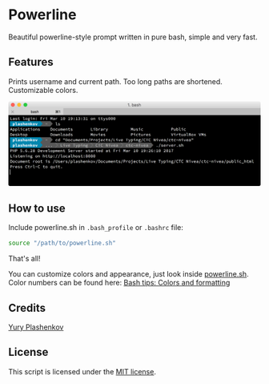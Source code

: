 # Powerline

Beautiful powerline-style prompt written in pure bash, simple and very fast.

## Features

Prints username and current path. Too long paths are shortened. Customizable colors.

![image](screenshots/screenshot.png)

## How to use

Include powerline.sh in `.bash_profile` or `.bashrc` file:

```bash
source "/path/to/powerline.sh"
```

That's all!

You can customize colors and appearance, just look inside [powerline.sh](powerline.sh).  
Color numbers can be found here: [Bash tips: Colors and formatting](http://misc.flogisoft.com/bash/tip_colors_and_formatting#colors1)

## Credits

[Yury Plashenkov](https://github.com/plashenkov)

## License

This script is licensed under the [MIT license](LICENSE.md).
